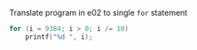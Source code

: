 Translate program in e02 to single `for` statement
```c
for (i = 9384; i > 0; i /= 10)
    printf("%d ", i);
``` 
